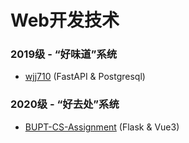 # Web开发技术

### 2019级 - “好味道”系统
* [wjj710](https://github.com/wjj710/good-flavor) (FastAPI & Postgresql)

### 2020级 - “好去处”系统
* [BUPT-CS-Assignment](https://github.com/BUPT-CS-Assignment/Travelet) (Flask & Vue3)
